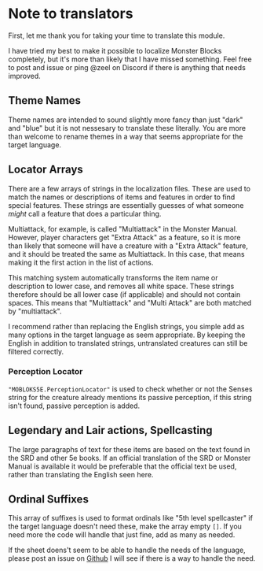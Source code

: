# Note to translators
First, let me thank you for taking your time to translate this module.

I have tried my best to make it possible to localize Monster Blocks completely,
but it's more than likely that I have missed something.
Feel free to post and issue or ping @zeel on Discord if there is anything that needs improved.

## Theme Names
Theme names are intended to sound slightly more fancy than just "dark" and "blue" but it is not nessesary
to translate these literally. You are more than welcome to rename themes in a way that seems appropriate for the target language.

## Locator Arrays
There are a few arrays of strings in the localization files.
These are used to match the names or descriptions of items and features in order to find special features.
These strings are essentially guesses of what someone *might* call a feature that does a particular thing.

Multiattack, for example, is called "Multiattack" in the Monster Manual.
However, player characters get "Extra Attack" as a feature, so it is more than likely that
someone will have a creature with a "Extra Attack" feature, and it should be treated the same as
Multiattack. In this case, that means making it the first action in the list of actions.

This matching system automatically transforms the item name or description to lower case,
and removes all white space. These strings therefore should be all lower case (if applicable)
and should not contain spaces. This means that "Multiattack" and "Multi Attack" are both matched by "multiattack".

I recommend rather than replacing the English strings, you simple add as many options in the target language as seem appropriate.
By keeping the English in addition to translated strings, untranslated creatures can still be filtered correctly.

### Perception Locator
`"MOBLOKS5E.PerceptionLocator"` is used to check whether or not the Senses string for the creature already mentions its passive perception, if this string isn't found, passive perception is added.

## Legendary and Lair actions, Spellcasting
The large paragraphs of text for these items are based on the text found in the SRD
and other 5e books. If an official translation of the SRD or Monster Manual is available
it would be preferable that the official text be used, rather than translating the English seen here.

## Ordinal Suffixes
This array of suffixes is used to format ordinals like "5th level spellcaster"
if the target language doesn't need these, make the array empty `[]`. 
If you need more the code will handle that just fine, add as many as needed.

If the sheet doens't seem to be able to handle the needs of the language,
please post an issue on [Github](https://github.com/zeel01/MonsterBlocks/issues)
I will see if there is a way to handle the need.

